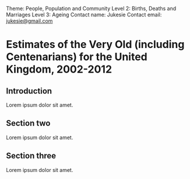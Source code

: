 Theme: People, Population and Community
Level 2: Births, Deaths and Marriages
Level 3: Ageing
Contact name: Jukesie
Contact email: jukesie@gmail.com

# Estimates of the Very Old (including Centenarians) for the United Kingdom, 2002-2012

## Introduction

Lorem ipsum dolor sit amet.

## Section two

Lorem ipsum dolor sit amet.

## Section three

Lorem ipsum dolor sit amet.